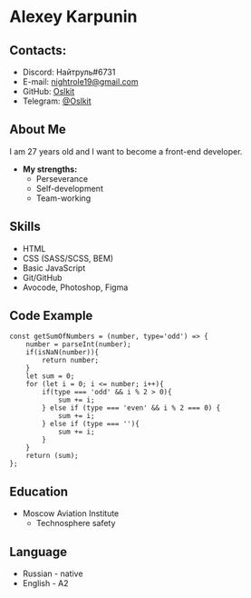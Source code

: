# Alexey Karpunin

## Contacts:

- Discord: Найтруль#6731
- E-mail: [nightrole19@gmail.com](nightrole19@gmail.com)
- GitHub: [Oslkit](https://github.com/Oslkit)
- Telegram: [@Oslkit](https://t.me/Oslkit)

## About Me

I am 27 years old and I want to become a front-end developer.

- **My strengths:**
  - Perseverance
  - Self-development
  - Team-working

## Skills

- HTML
- CSS (SASS/SCSS, BEM)
- Basic JavaScript
- Git/GitHub
- Avocode, Photoshop, Figma

## Code Example

```
const getSumOfNumbers = (number, type='odd') => {
    number = parseInt(number);
    if(isNaN(number)){
        return number;
    }
    let sum = 0;
    for (let i = 0; i <= number; i++){
        if(type === 'odd' && i % 2 > 0){
            sum += i;
        } else if (type === 'even' && i % 2 === 0) {
            sum += i;
        } else if (type === ''){
            sum += i;
        }
    }
    return (sum);
};
```

## Education

- Moscow Aviation Institute
  - Technosphere safety

## Language

- Russian - native
- English - A2
